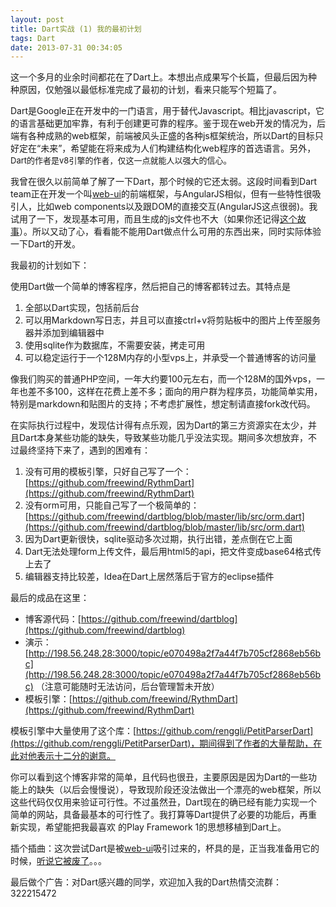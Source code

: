 ```yaml
---
layout: post
title: Dart实战 (1) 我的最初计划
tags: Dart
date: 2013-07-31 00:34:05
---
```


这一个多月的业余时间都花在了Dart上。本想出点成果写个长篇，但最后因为种种原因，仅勉强以最低标准完成了最初的计划，看来只能写个短篇了。

Dart是Google正在开发中的一门语言，用于替代Javascript。相比javascript，它的语言基础更加牢靠，有利于创建更可靠的程序。鉴于现在web开发的情况为，后端有各种成熟的web框架，前端被风头正盛的各种js框架统治，所以Dart的目标只好定在“未来”，希望能在将来成为人们构建结构化web程序的首选语言。另外，<span style="font-size: 13px;">Dart的作者是v8引擎的作者，仅这一点就能人以强大的信心。</span>

我曾在很久以前简单了解了一下Dart，那个时候的它还太弱。这段时间看到Dart team正在开发一个叫[web-ui](http://www.dartlang.org/articles/web-ui/)的前端框架，与AngularJS相似，但有一些特性很吸引人，比如web components以及跟DOM的直接交互(AngularJS这点很弱)。我试用了一下，发现基本可用，而且生成的js文件也不大（如果你还记得[这个故事](https://news.ycombinator.com/item?id=3097105)）。所以又动了心，看看能不能用Dart做点什么可用的东西出来，同时实际体验一下Dart的开发。

我最初的计划如下：

使用Dart做一个简单的博客程序，然后把自己的博客都转过去。其特点是

1.  全部以Dart实现，包括前后台
2.  可以用Markdown写日志，并且可以直接ctrl+v将剪贴板中的图片上传至服务器并添加到编辑器中
3.  使用sqlite作为数据库，不需要安装，拷走可用
4.  可以稳定运行于一个128M内存的小型vps上，并承受一个普通博客的访问量

像我们购买的普通PHP空间，一年大约要100元左右，而一个128M的国外vps，一年也差不多100，这样在花费上差不多；面向的用户群为程序员，功能简单实用，特别是markdown和贴图片的支持；不考虑扩展性，想定制请直接fork改代码。

在实际执行过程中，发现估计得有点乐观，因为Dart的第三方资源实在太少，并且Dart本身某些功能的缺失，导致某些功能几乎没法实现。期间多次想放弃，不过最终坚持下来了，遇到的困难有：

1.  没有可用的模板引擎，只好自己写了一个：[https://github.com/freewind/RythmDart](https://github.com/freewind/RythmDart)
2.  没有orm可用，只能自己写了一个极简单的：[https://github.com/freewind/dartblog/blob/master/lib/src/orm.dart](https://github.com/freewind/dartblog/blob/master/lib/src/orm.dart)
3.  因为Dart更新很快，sqlite驱动多次过期，执行出错，差点倒在它上面
4.  Dart无法处理form上传文件，最后用html5的api，把文件变成base64格式传上去了
5.  编辑器支持比较差，Idea在Dart上居然落后于官方的eclipse插件

最后的成品在这里：

*   博客源代码：[https://github.com/freewind/dartblog](https://github.com/freewind/dartblog)
*   演示：[http://198.56.248.28:3000/topic/e070498a2f7a44f7b705cf2868eb56bc](http://198.56.248.28:3000/topic/e070498a2f7a44f7b705cf2868eb56bc) （注意可能随时无法访问，后台管理暂未开放）
*   模板引擎：[https://github.com/freewind/RythmDart](https://github.com/freewind/RythmDart)

模板引擎中大量使用了这个库：[https://github.com/renggli/PetitParserDart](https://github.com/renggli/PetitParserDart)，期间得到了作者的大量帮助，在此对他表示十二分的谢意。

你可以看到这个博客非常的简单，且代码也很丑，主要原因是因为Dart的一些功能上的缺失（以后会慢慢说），导致现阶段还没法做出一个漂亮的web框架，所以这些代码仅仅用来验证可行性。不过虽然丑，Dart现在的确已经有能力实现一个简单的网站，具备最基本的可行性了。我打算等Dart提供了必要的功能后，再重新实现，希望能把我最喜欢 的Play Framework 1的思想移植到Dart上。

插个插曲：这次尝试Dart是被[web-ui](http://www.dartlang.org/articles/web-ui/)吸引过来的，杯具的是，正当我准备用它的时候，[听说它被废了](http://www.infoq.com/cn/news/2013/07/dart-polymer-web-ui)。。。

最后做个广告：对Dart感兴趣的同学，欢迎加入我的Dart热情交流群：322215472
